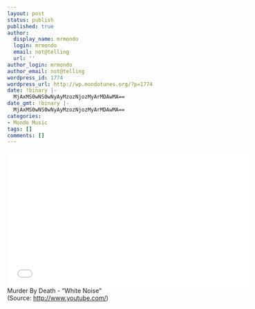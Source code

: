 ```yaml
---
layout: post
status: publish
published: true
author:
  display_name: mrmondo
  login: mrmondo
  email: not@telling
  url: ''
author_login: mrmondo
author_email: not@telling
wordpress_id: 1774
wordpress_url: http://wp.mondotunes.org/?p=1774
date: !binary |-
  MjAxMS0wNS0wNyAyMzozNjozMyArMDAwMA==
date_gmt: !binary |-
  MjAxMS0wNS0wNyAyMzozNjozMyArMDAwMA==
categories:
- Mondo Music
tags: []
comments: []
---
```

<iframe width="560" height="315" src="//www.youtube.com/embed/yTSq1M1atvs" frameborder="0"> </iframe>
Murder By Death - &#8220;White Noise"
<div class="attribution">(<span>Source:</span> <a href="http://www.youtube.com/">http://www.youtube.com/</a>)</div>
